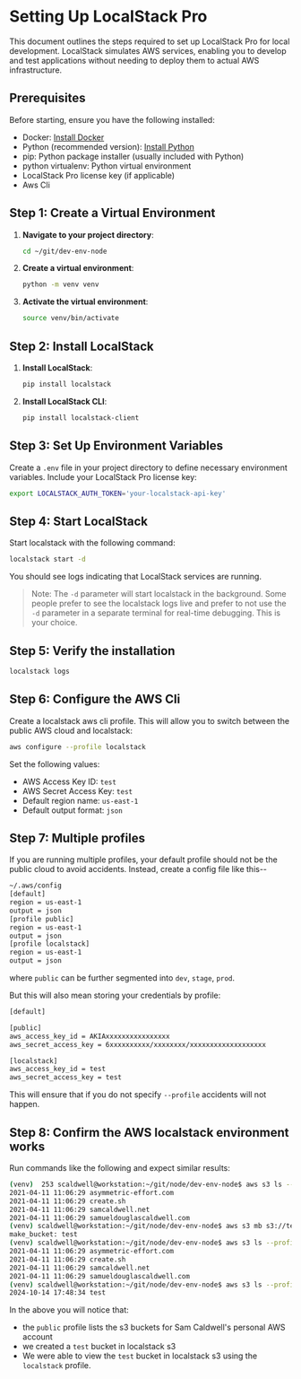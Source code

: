 # Setting Up LocalStack Pro

This document outlines the steps required to set up LocalStack Pro for local development. LocalStack simulates AWS services, enabling you to develop and test applications without needing to deploy them to actual AWS infrastructure.

## Prerequisites

Before starting, ensure you have the following installed:

- Docker: [Install Docker](https://docs.docker.com/get-docker/)
- Python (recommended version): [Install Python](https://www.python.org/downloads/)
- pip: Python package installer (usually included with Python)
- python virtualenv: Python virtual environment
- LocalStack Pro license key (if applicable)
- Aws Cli

## Step 1: Create a Virtual Environment

1. **Navigate to your project directory**:
    ```bash
    cd ~/git/dev-env-node
    ```

2. **Create a virtual environment**:
    ```bash
    python -m venv venv
    ```

3. **Activate the virtual environment**:
   ```bash
   source venv/bin/activate
   ```

## Step 2: Install LocalStack

1. **Install LocalStack**:
    ```bash
    pip install localstack
    ```

2. **Install LocalStack CLI**:
    ```bash
    pip install localstack-client
    ```

## Step 3: Set Up Environment Variables

Create a `.env` file in your project directory to define necessary environment variables. Include your LocalStack Pro license key:

```bash
export LOCALSTACK_AUTH_TOKEN='your-localstack-api-key'
```

## Step 4: Start LocalStack

Start localstack with the following command:
```bash
localstack start -d
```
You should see logs indicating that LocalStack services are running.
> Note:
>      The `-d` parameter will start localstack in the background.  Some people prefer to see the localstack logs live
>      and prefer to not use the `-d` parameter in a separate terminal for real-time debugging.  This is your choice.

## Step 5: Verify the installation
```bash
localstack logs
```

## Step 6: Configure the AWS Cli
Create a localstack aws cli profile.  This will allow you to switch between the public AWS cloud and localstack:
```bash
aws configure --profile localstack
```
Set the following values:
- AWS Access Key ID: `test`
- AWS Secret Access Key: `test`
- Default region name: `us-east-1`
- Default output format: `json`

## Step 7: Multiple profiles
If you are running multiple profiles, your default profile should not be
the public cloud to avoid accidents.  Instead, create a config file like this--
```bash
~/.aws/config 
[default]
region = us-east-1
output = json
[profile public]
region = us-east-1
output = json
[profile localstack]
region = us-east-1
output = json
```
where `public` can be further segmented into `dev`, `stage`, `prod`.

But this will also mean storing your credentials by profile:
```bash
[default]

[public]
aws_access_key_id = AKIAxxxxxxxxxxxxxxxx
aws_secret_access_key = 6xxxxxxxxxx/xxxxxxxx/xxxxxxxxxxxxxxxxxxx

[localstack]
aws_access_key_id = test
aws_secret_access_key = test
```
This will ensure that if you do not specify `--profile` accidents will not happen.

## Step 8: Confirm the AWS localstack environment works
Run commands like the following and expect similar results:
```bash
(venv)  253 scaldwell@workstation:~/git/node/dev-env-node$ aws s3 ls --profile public
2021-04-11 11:06:29 asymmetric-effort.com
2021-04-11 11:06:29 create.sh
2021-04-11 11:06:29 samcaldwell.net
2021-04-11 11:06:29 samueldouglascaldwell.com
(venv) scaldwell@workstation:~/git/node/dev-env-node$ aws s3 mb s3://test --profile localstack
make_bucket: test
(venv) scaldwell@workstation:~/git/node/dev-env-node$ aws s3 ls --profile public
2021-04-11 11:06:29 asymmetric-effort.com
2021-04-11 11:06:29 create.sh
2021-04-11 11:06:29 samcaldwell.net
2021-04-11 11:06:29 samueldouglascaldwell.com
(venv) scaldwell@workstation:~/git/node/dev-env-node$ aws s3 ls --profile localstack
2024-10-14 17:48:34 test
```
In the above you will notice that:
- the `public` profile lists the s3 buckets for Sam Caldwell's personal AWS account
- we created a `test` bucket in localstack s3
- We were able to view the `test` bucket in localstack s3 using the `localstack` profile.